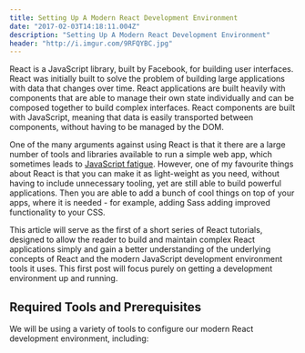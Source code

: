 ```yaml
---
title: Setting Up A Modern React Development Environment
date: "2017-02-03T14:18:11.004Z"
description: "Setting Up A Modern React Development Environment"
header: "http://i.imgur.com/9RFQYBC.jpg"
---
```


React is a JavaScript library, built by Facebook, for building user interfaces. React was initially built to solve the problem of building large applications with data that changes over time. React applications are built heavily with components that are able to manage their own state individually and can be composed together to build complex interfaces. React components are built with JavaScript, meaning that data is easily transported between components, without having to be managed by the DOM.

One of the many arguments against using React is that it there are a large number of tools and libraries available to run a simple web app, which sometimes leads to [JavaScript fatigue](https://medium.com/@ericclemmons/javascript-fatigue-48d4011b6fc4#.ewz94dk6v). However, one of my favourite things about React is that you can make it as light-weight as you need, without having to include unnecessary tooling, yet are still able to build powerful applications. Then you are able to add a bunch of cool things on top of your apps, where it is needed - for example, adding Sass adding improved functionality to your CSS.

This article will serve as the first of a short series of React tutorials, designed to allow the reader to build and maintain complex React applications simply and gain a better understanding of the underlying concepts of React and the modern JavaScript development environment tools it uses. This first post will focus purely on getting a development environment up and running.

## Required Tools and Prerequisites

We will be using a variety of tools to configure our modern React development environment, including: